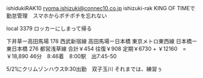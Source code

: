 ishidukiRAK10
ryoma.ishizuki@connec10.co.jp
ishizuki-rak
KING OF TIMEで勤怠管理　スマホからポチポチを忘れない

local
3379
ロッカーにしまって帰る

下井草ー高田馬場 178 西武新宿線
高田馬場ー日本橋     東京メトロ東西線
日本橋ー東日本橋 276 都営浅草線 
合計￥454
往復￥908
定期￥6730 + ￥12160　= ￥18,890
46分　8:46着　8:00駅　出7:45-50

5/21にクリムゾンハウス9:30出勤　双子玉川
それまでは、練習ぅ